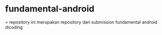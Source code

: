 # fundamental-android
=
repository ini merupakan repository dari submission fundamental android dicoding

